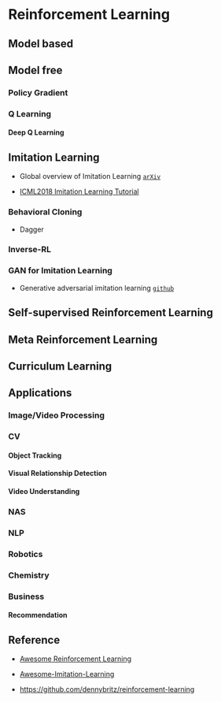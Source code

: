# Reinforcement Learning

## Model based 

## Model free

### Policy Gradient

### Q Learning

#### Deep Q Learning

## Imitation Learning

* Global overview of Imitation Learning [`arXiv`](https://arxiv.org/abs/1801.06503)

* [ICML2018 Imitation Learning Tutorial](https://sites.google.com/view/icml2018-imitation-learning/)

### Behavioral Cloning

* Dagger

### Inverse-RL

### GAN for Imitation Learning

* Generative adversarial imitation learning [`github`](https://arxiv.org/abs/1606.03476)

## Self-supervised Reinforcement Learning

## Meta Reinforcement Learning

## Curriculum Learning


## Applications

### Image/Video Processing

### CV

#### Object Tracking

#### Visual Relationship Detection

#### Video Understanding

### NAS

### NLP

### Robotics

### Chemistry

### Business

#### Recommendation

## Reference

* [Awesome Reinforcement Learning](https://github.com/aikorea/awesome-rl)

* [Awesome-Imitation-Learning](https://github.com/kristery/Awesome-Imitation-Learning)

* https://github.com/dennybritz/reinforcement-learning
